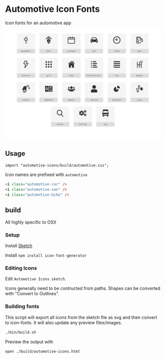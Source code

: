 # Automotive Icon Fonts

Icon fonts for an automotive app

![Automotive Icon Fonts](automotive-icons.png?raw=true)

## Usage

```
import "automotive-icons/build/automotive.css";
```

Icon names are prefixed with `automotive`

```html
<i class="automotive-car" />
<i class="automotive-van" />
<i class="automotive-bike" />
```

## build

All highly specific to OSX

### Setup

Install [Sketch](https://www.sketch.com/)

Install `npm install icon-font-generator`

### Editing Icons

Edit `Automotive Icons.sketch`.

Icons generally need to be contructed from paths. Shapes can be converted with "Convert to Outlines".

### Building fonts

This script will export all icons from the sketch file as svg and then convert to icon-fonts.
It will also update any preview files/images.

```bash
./bin/build.sh
```

Preview the output with

```
open ./build/automotive-icons.html
```

